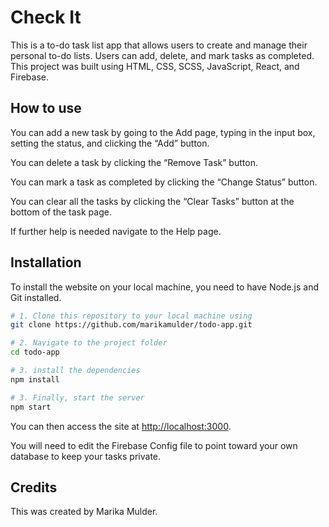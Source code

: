 # Check It

This is a to-do task list app that allows users to create and manage their personal to-do lists. Users can add, delete, and mark tasks as completed. This project was built using HTML, CSS, SCSS, JavaScript, React, and Firebase.

## How to use

You can add a new task by going to the Add page, typing in the input box, setting the status, and clicking the “Add” button. 

You can delete a task by clicking the “Remove Task” button. 

You can mark a task as completed by clicking the “Change Status” button.  

You can clear all the tasks by clicking the “Clear Tasks” button at the bottom of the task page.

If further help is needed navigate to the Help page.

## Installation
To install the website on your local machine, you need to have Node.js and Git installed. 
```bash
# 1. Clone this repository to your local machine using
git clone https://github.com/marikamulder/todo-app.git

# 2. Navigate to the project folder
cd todo-app

# 3. install the dependencies
npm install

# 3. Finally, start the server
npm start
```
You can then access the site at [http://localhost:3000](http://localhost:3000).

You will need to edit the Firebase Config file to point toward your own database to keep your tasks private.

## Credits

This was created by Marika Mulder.